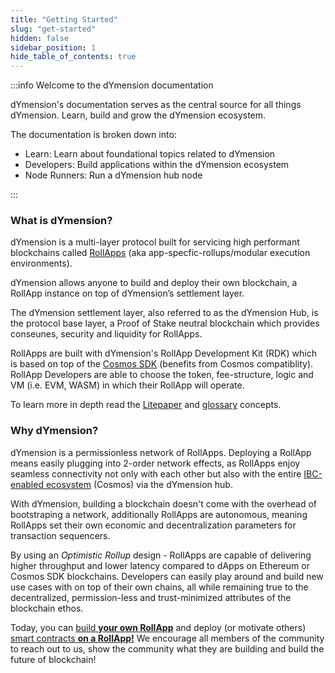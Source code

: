 ```yaml
---
title: "Getting Started"
slug: "get-started"
hidden: false
sidebar_position: 1
hide_table_of_contents: true
---
```


:::info Welcome to the dYmension documentation

dYmension's documentation serves as the central source for all things dYmension. Learn, build and grow the dYmension ecosystem.

The documentation is broken down into:

- Learn: Learn about foundational topics related to dYmension
- Developers: Build applications within the dYmension ecosystem
- Node Runners: Run a dYmension hub node
 
:::

### What is dYmension?

dYmension is a multi-layer protocol built for servicing high performant blockchains called [RollApps](/learn/rollapps.md) (aka app-specfic-rollups/modular execution environments). 

dYmension allows anyone to build and deploy their own blockchain, a RollApp instance on top of dYmension’s settlement layer. 

The dYmension settlement layer, also referred to as the dYmension Hub, is the protocol base layer, a Proof of Stake neutral blockchain which provides conseunes, security and liquidity for RollApps.   

RollApps are built with dYmension's RollApp Development Kit (RDK) which is based on top of the [Cosmos SDK](https://docs.cosmos.network/) (benefits from Cosmos compatiblity). RollApp Developers are able to choose the token, fee-structure, logic and VM (i.e. EVM, WASM) in which their RollApp will operate.

To learn more in depth read the [Litepaper](/dymension-litepaper/dymension-litepaper-index) and [glossary](/reference/glossary) concepts.


### Why dYmension?

dYmension is a permissionless network of RollApps. Deploying a RollApp means easily plugging into 2-order network effects, as RollApps enjoy seamless connectivity not only with each other but also with the entire [IBC-enabled ecosystem](https://mapofzones.com/) (Cosmos) via the dYmension hub. 

With dYmension, building a blockchain doesn't come with the overhead of bootstraping a network, additionally RollApps are autonomous, meaning RollApps set their own economic and decentralization parameters for transaction sequencers.

By using an *Optimistic Rollup* design - RollApps are capable of delivering higher throughput and lower latency compared to dApps on Ethereum or Cosmos SDK blockchains. Developers can easily play around and build new use cases with on top of their own chains, all while remaining true to the decentralized, permission-less and trust-minimized attributes of the blockchain ethos. 

Today, you can [build **your own RollApp**](/docs/tutorials/rollapp/index.md) and deploy (or motivate others) [smart contracts **on a RollApp!**](/docs/tutorials/smart-contract/index.md) We encourage all members of the community to reach out to us, show the community what they are building and build the future of blockchain!
